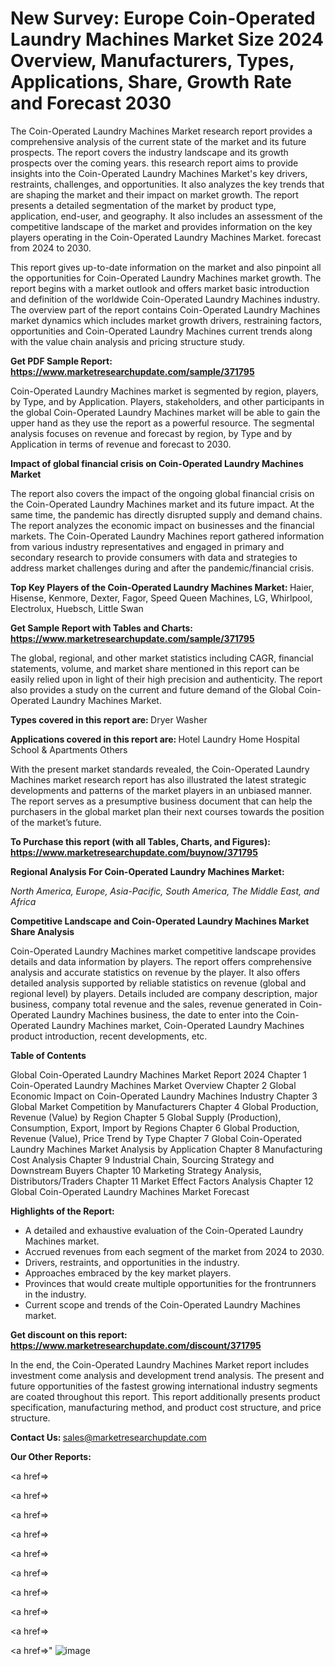 # New Survey: Europe Coin-Operated Laundry Machines Market Size 2024 Overview, Manufacturers, Types, Applications, Share, Growth Rate and Forecast 2030

The Coin-Operated Laundry Machines Market research report provides a comprehensive analysis of the current state of the market and its future prospects. The report covers the industry landscape and its growth prospects over the coming years. this research report aims to provide insights into the Coin-Operated Laundry Machines Market's key drivers, restraints, challenges, and opportunities. It also analyzes the key trends that are shaping the market and their impact on market growth. The report presents a detailed segmentation of the market by product type, application, end-user, and geography. It also includes an assessment of the competitive landscape of the market and provides information on the key players operating in the Coin-Operated Laundry Machines Market. forecast from 2024 to 2030.

This report gives up-to-date information on the market and also pinpoint all the opportunities for Coin-Operated Laundry Machines market growth. The report begins with a market outlook and offers market basic introduction and definition of the worldwide Coin-Operated Laundry Machines industry. The overview part of the report contains Coin-Operated Laundry Machines market dynamics which includes market growth drivers, restraining factors, opportunities and Coin-Operated Laundry Machines current trends along with the value chain analysis and pricing structure study.

<strong><b>Get PDF Sample Report: <a href=https://www.marketresearchupdate.com/sample/371795>https://www.marketresearchupdate.com/sample/371795</a></b></strong>

Coin-Operated Laundry Machines market is segmented by region, players, by Type, and by Application. Players, stakeholders, and other participants in the global Coin-Operated Laundry Machines market will be able to gain the upper hand as they use the report as a powerful resource. The segmental analysis focuses on revenue and forecast by region, by Type and by Application in terms of revenue and forecast to 2030.

<strong><b>Impact of global financial crisis on Coin-Operated Laundry Machines Market</b></strong>

The report also covers the impact of the ongoing global financial crisis on the Coin-Operated Laundry Machines market and its future impact. At the same time, the pandemic has directly disrupted supply and demand chains. The report analyzes the economic impact on businesses and the financial markets. The Coin-Operated Laundry Machines report gathered information from various industry representatives and engaged in primary and secondary research to provide consumers with data and strategies to address market challenges during and after the pandemic/financial crisis.

<strong><b>Top Key Players of the Coin-Operated Laundry Machines Market:
</b></strong>Haier, Hisense, Kenmore, Dexter, Fagor, Speed Queen Machines, LG, Whirlpool, Electrolux, Huebsch, Little Swan<strong><b>
</b></strong>

<strong><b>Get Sample Report with Tables and Charts: <a href=https://www.marketresearchupdate.com/sample/371795>https://www.marketresearchupdate.com/sample/371795</a></b></strong>

The global, regional, and other market statistics including CAGR, financial statements, volume, and market share mentioned in this report can be easily relied upon in light of their high precision and authenticity. The report also provides a study on the current and future demand of the Global Coin-Operated Laundry Machines Market.

<strong><b>Types covered in this report are:
</b></strong>Dryer
Washer<strong><b>
</b></strong>

<strong><b>Applications covered in this report are:
</b></strong>Hotel
Laundry Home
Hospital
School & Apartments
Others<strong><b>
</b></strong>

With the present market standards revealed, the Coin-Operated Laundry Machines market research report has also illustrated the latest strategic developments and patterns of the market players in an unbiased manner. The report serves as a presumptive business document that can help the purchasers in the global market plan their next courses towards the position of the market’s future.

<strong><b>To Purchase this report (with all Tables, Charts, and Figures): <a href=https://www.marketresearchupdate.com/buynow/371795>https://www.marketresearchupdate.com/buynow/371795</a></b></strong>

<strong><b>Regional Analysis For Coin-Operated Laundry Machines Market:</b></strong>

<em><i>North America, Europe, Asia-Pacific, South America, The Middle East, and Africa</i></em>

<strong><b>Competitive Landscape and Coin-Operated Laundry Machines Market Share Analysis</b></strong>

Coin-Operated Laundry Machines market competitive landscape provides details and data information by players. The report offers comprehensive analysis and accurate statistics on revenue by the player. It also offers detailed analysis supported by reliable statistics on revenue (global and regional level) by players. Details included are company description, major business, company total revenue and the sales, revenue generated in Coin-Operated Laundry Machines business, the date to enter into the Coin-Operated Laundry Machines market, Coin-Operated Laundry Machines product introduction, recent developments, etc.

<strong><b>Table of Contents</b></strong>

Global Coin-Operated Laundry Machines Market Report 2024
Chapter 1 Coin-Operated Laundry Machines Market Overview
Chapter 2 Global Economic Impact on Coin-Operated Laundry Machines Industry
Chapter 3 Global Market Competition by Manufacturers
Chapter 4 Global Production, Revenue (Value) by Region
Chapter 5 Global Supply (Production), Consumption, Export, Import by Regions
Chapter 6 Global Production, Revenue (Value), Price Trend by Type
Chapter 7 Global Coin-Operated Laundry Machines Market Analysis by Application
Chapter 8 Manufacturing Cost Analysis
Chapter 9 Industrial Chain, Sourcing Strategy and Downstream Buyers
Chapter 10 Marketing Strategy Analysis, Distributors/Traders
Chapter 11 Market Effect Factors Analysis
Chapter 12 Global Coin-Operated Laundry Machines Market Forecast

<strong><b>Highlights of the Report:</b></strong>

- A detailed and exhaustive evaluation of the Coin-Operated Laundry Machines market.
- Accrued revenues from each segment of the market from 2024 to 2030.
- Drivers, restraints, and opportunities in the industry.
- Approaches embraced by the key market players.
- Provinces that would create multiple opportunities for the frontrunners in the industry.
- Current scope and trends of the Coin-Operated Laundry Machines market.

<strong><b>Get discount on this report: <a href=https://www.marketresearchupdate.com/discount/371795>https://www.marketresearchupdate.com/discount/371795</a></b></strong>

In the end, the Coin-Operated Laundry Machines Market report includes investment come analysis and development trend analysis. The present and future opportunities of the fastest growing international industry segments are coated throughout this report. This report additionally presents product specification, manufacturing method, and product cost structure, and price structure.

<strong><b>Contact Us:
</b></strong>sales@marketresearchupdate.com

<strong>Our Other Reports:</strong>

<a href=></a>

<a href=></a>

<a href=></a>

<a href=></a>

<a href=></a>

<a href=></a>

<a href=></a>

<a href=></a>

<a href=></a>

<a href=></a>"
![image](https://github.com/Gayatrikarjule/Market-Analysis-360/assets/97346546/8115c402-b216-4d3c-9833-b61ab2dee294)
